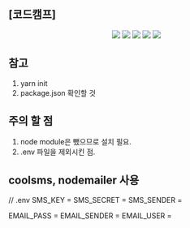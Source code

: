 ## [코드캠프]
<div align=center>
<img src="https://img.shields.io/badge/nestjs-E0234E?style=for-the-badge&logo=nestjs&logoColor=white"/>
<img src="https://img.shields.io/badge/Node.js-43853D?style=for-the-badge&logo=node.js&logoColor=white"/>
<img src="https://img.shields.io/badge/JavaScript-F7DF1E?style=for-the-badge&logo=JavaScript&logoColor=white"/>
<img src="https://img.shields.io/badge/docker-%230db7ed.svg?style=for-the-badge&logo=docker&logoColor=white"/>
<img src="https://img.shields.io/badge/restapi-1DA456?style=for-the-badge&logo=rest&logoColor=white"/>
</div>

## 참고
1. yarn init
2. package.json 확인할 것

## 주의 할 점
1. node module은 뺐으므로 설치 필요.
2. .env 파일을 제외시킨 점.

## coolsms, nodemailer 사용

// .env
SMS_KEY = 
SMS_SECRET = 
SMS_SENDER = 

EMAIL_PASS = 
EMAIL_SENDER = 
EMAIL_USER = 
